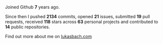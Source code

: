 Joined Github **7** years ago.

Since then I pushed **2134** commits, opened **21** issues, submitted **19** pull requests, received **118** stars across **63** personal projects and contributed to **14** public repositories.

Find out more about me on [lukasbach.com](https://lukasbach.com)
